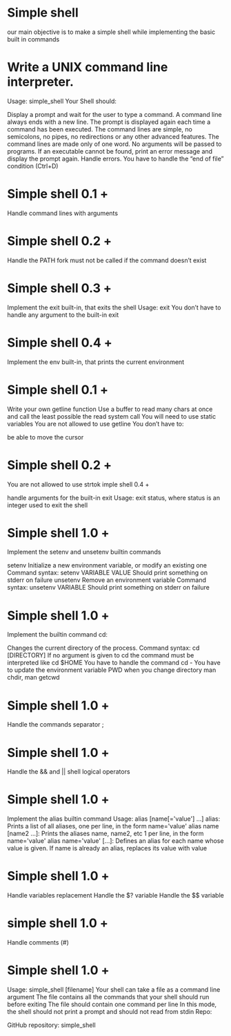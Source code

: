 # Simple shell
our main  objective is to make a simple shell while implementing the  basic built in commands

# Write a UNIX command line interpreter.

Usage: simple_shell
Your Shell should:

Display a prompt and wait for the user to type a command. A command line always ends with a new line.
The prompt is displayed again each time a command has been executed.
The command lines are simple, no semicolons, no pipes, no redirections or any other advanced features.
The command lines are made only of one word. No arguments will be passed to programs.
If an executable cannot be found, print an error message and display the prompt again.
Handle errors.
You have to handle the “end of file” condition (Ctrl+D)
# Simple shell 0.1 +

Handle command lines with arguments
# Simple shell 0.2 +

Handle the PATH
fork must not be called if the command doesn’t exist
# Simple shell 0.3 +

Implement the exit built-in, that exits the shell
Usage: exit
You don’t have to handle any argument to the built-in exit
# Simple shell 0.4 +

Implement the env built-in, that prints the current environment
# Simple shell 0.1 +

Write your own getline function
Use a buffer to read many chars at once and call the least possible the read system call
You will need to use static variables
You are not allowed to use getline
You don’t have to:

be able to move the cursor
# Simple shell 0.2 +

You are not allowed to use strtok
imple shell 0.4 +

handle arguments for the built-in exit
Usage: exit status, where status is an integer used to exit the shell
# Simple shell 1.0 +

Implement the setenv and unsetenv builtin commands

setenv
Initialize a new environment variable, or modify an existing one
Command syntax: setenv VARIABLE VALUE
Should print something on stderr on failure
unsetenv
Remove an environment variable
Command syntax: unsetenv VARIABLE
Should print something on stderr on failure
# Simple shell 1.0 +

Implement the builtin command cd:

Changes the current directory of the process.
Command syntax: cd [DIRECTORY]
If no argument is given to cd the command must be interpreted like cd $HOME
You have to handle the command cd -
You have to update the environment variable PWD when you change directory
man chdir, man getcwd
# Simple shell 1.0 +

Handle the commands separator ;
# Simple shell 1.0 +

Handle the && and || shell logical operators
# Simple shell 1.0 +

Implement the alias builtin command
Usage: alias [name[='value'] ...]
alias: Prints a list of all aliases, one per line, in the form name='value'
alias name [name2 ...]: Prints the aliases name, name2, etc 1 per line, in the form name='value'
alias name='value' [...]: Defines an alias for each name whose value is given. If name is already an alias, replaces its value with value
# Simple shell 1.0 +

Handle variables replacement
Handle the $? variable
Handle the $$ variable
# simple shell 1.0 +

Handle comments (#)
# Simple shell 1.0 +

Usage: simple_shell [filename]
Your shell can take a file as a command line argument
The file contains all the commands that your shell should run before exiting
The file should contain one command per line
In this mode, the shell should not print a prompt and should not read from stdin
Repo:

GitHub repository: simple_shell
